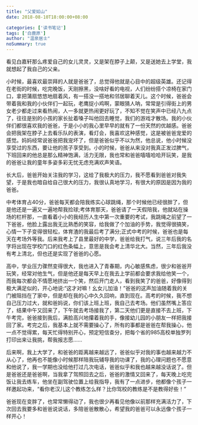 ```yaml
---
title: "父爱如山"
date: 2018-08-10T18:00:00+08:00

categories: ['读书笔记']
tags: ['白鹿原']
author: "温泉居士"
noSummary: true
---
```


看见白嘉轩那么疼爱自己的女儿灵灵，又是架在脖子上颠，又是送她去上学堂，我就想起了我自己的父亲。

小时候，最喜欢最崇拜的人就是爸爸了，总觉得他就是心目中的超级英雄。还记得在老街的时候，吃完晚饭，天刚擦黑，没啥好看的电视，人们纷纷搭个凉椅在家门口，拿把蒲扇悠悠地扇着风，有一搭没一搭地和邻居聊着天儿。这个时候，爸爸会带着我和我的小伙伴们一起玩，老鹰捉小鸡啊，蒙眼猜人呐，常常是引得街上的男女老少都走过来看热闹，人一多就更热闹更好玩了，不知不觉在笑声中已经八九点了，往往是别的小孩的家长扯着嗓子叫他回去睡觉，我们的游戏才散场。我的小伙伴们都很喜欢我的爸爸，于是小小的我心里早早的就有了一份天然的优越感。爸爸会把我架在脖子上去看乐队的表演，看灯会，我喜欢这种感觉，这是被爸爸宠爱的感觉。妈妈经常说爸爸把我宠坏了，但是爸爸似乎不以为然，他总说，他小时候没享受过的东西，要让他的孩子享受到。小的时候，爸爸从来没对我真正发过脾气，下班回来的他总是那么精神饱满，活力无限，我也常和爸爸嘻嘻哈哈开玩笑，是我的爸爸让我的童年多姿多彩无忧无虑充满欢声笑语。

长大后，爸爸开始关注我的学习，这给了我极大的压力，我不愿看到爸爸对我失望，于是我也暗自给自己很大的压力，我很认真地学习，有很大的原因是因为我的爸爸。

中考体育占40分，爸爸每天都会陪我练实心球跳绳，那个时候他已经很胖了，但是他还是一遍又一遍地帮我捡球;考体育那天，爸爸请了一天假陪我，他就站在操场的栏杆那，一直看着小小的我经历人生中第一次重要的考试，我跳绳之前望了一下爸爸，他脸上露出我无比熟悉的笑容，给我做了个加油的手势，我觉得很搞笑，心情一下子变得很轻松，体育渣的我最后考了满分;正式中考的时候，爸爸也是每天在考场外等我。后来我考上了县里最好的中学，爸爸给我打气，说三年后我的名字将出现在学校门口的红色条幅上，意思是我会考上清华北大。当然，三年后我没有考上清北，但也还是实现了爸爸的心愿。

高中，学业压力骤然变得很大，我也进入了青春期，内心敏感焦虑，很少和爸爸开玩笑，经常对他生气，但是他还是每天早上在我去上学前都会要求我给他笑一个，而我每次都会不情愿地挤出一个笑，然后开门走人，看到我笑了的爸爸，好像得到极大满足似的，开心地说:“这才对嘛！幺女儿加油！”爸爸的这声加油随着我的关门被阻挡在了家中，但是却在我的心中久久回响，直到现在。高考的时候，我不想自己压力过大，就和爸妈说，你们该上班上班，我自己去考场。他们虽然嘴上答应了，结果中午又回来了，下午就去考场接我了，第二天他们更是直接不去上班，下午考完，爸爸接到我后，满脸高兴地攥着我的手，像接幼儿园的小朋友一样把我接回了家。考完之后，我基本上就不需要操心了，所有的事都是爸爸在帮我操心，他一点不觉得累，每天忙得特别开心，预定短信查分，把每个省的985高校单独罗列打印出来让我挑，帮我报志愿……

后来啊，我上大学了，和爸爸的距离越来越远了，爸爸似乎对我的事也越来越力不从心了，他再也不能像小时候那样陪我玩辅导我的功课了，我的心理问题也不愿意和他说了，我一学期也没给他打过几次电话，爸爸似乎和我也越来越没话说了。但是爸爸还是爸爸啊，当我拿了驾照回去之后，爸爸的激情又回来了，每天晚上吃完饭让我去练车，他坐在副驾驶位置上给我指导，我有了一点进步，他都像个孩子一样邀起功来，“看你老汉儿这个教练怎么样？比你驾校的教练是不是教得好些！”

爸爸现在变胖了，也常常懒得动了，我也很少再看见他像以前那样充满活力了，下次回去我要多和爸爸说说话，多陪爸爸散散心，希望我的爸爸可以永远像个孩子一样开心！